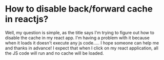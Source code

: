 
# How to disable back/forward cache in reactjs?

Well, my question is simple, as the title says I'm trying to figure out how to disable the cache in my react app. I'm having a problem with it because when it loads it doesn't execute any js code.....
I hope someone can help me and thanks in advance!
I expect that when I click on my react application, all the JS code will run and no cache will be loaded.

        